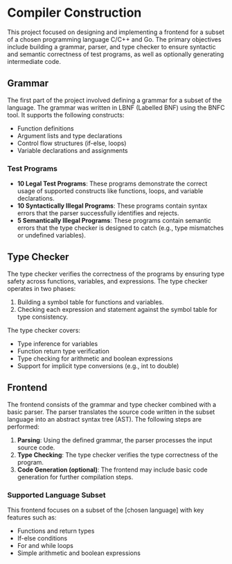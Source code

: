 # Compiler Construction
This project focused on designing and implementing a frontend for a subset of a chosen programming language C/C++ and Go. The primary objectives include building a grammar, parser, and type checker to ensure syntactic and semantic correctness of test programs, as well as optionally generating intermediate code.

## Grammar
The first part of the project involved defining a grammar for a subset of the language. The grammar was written in LBNF (Labelled BNF) using the BNFC tool. It supports the following constructs:

- Function definitions
- Argument lists and type declarations
- Control flow structures (if-else, loops)
- Variable declarations and assignments

### Test Programs
- **10 Legal Test Programs**: These programs demonstrate the correct usage of supported constructs like functions, loops, and variable declarations.
- **10 Syntactically Illegal Programs**: These programs contain syntax errors that the parser successfully identifies and rejects.
- **5 Semantically Illegal Programs**: These programs contain semantic errors that the type checker is designed to catch (e.g., type mismatches or undefined variables).

## Type Checker
The type checker verifies the correctness of the programs by ensuring type safety across functions, variables, and expressions. The type checker operates in two phases:
1. Building a symbol table for functions and variables.
2. Checking each expression and statement against the symbol table for type consistency.

The type checker covers:
- Type inference for variables
- Function return type verification
- Type checking for arithmetic and boolean expressions
- Support for implicit type conversions (e.g., int to double)

## Frontend
The frontend consists of the grammar and type checker combined with a basic parser. The parser translates the source code written in the subset language into an abstract syntax tree (AST). The following steps are performed:

1. **Parsing**: Using the defined grammar, the parser processes the input source code.
2. **Type Checking**: The type checker verifies the type correctness of the program.
3. **Code Generation (optional)**: The frontend may include basic code generation for further compilation steps.

### Supported Language Subset
This frontend focuses on a subset of the [chosen language] with key features such as:
- Functions and return types
- If-else conditions
- For and while loops
- Simple arithmetic and boolean expressions

